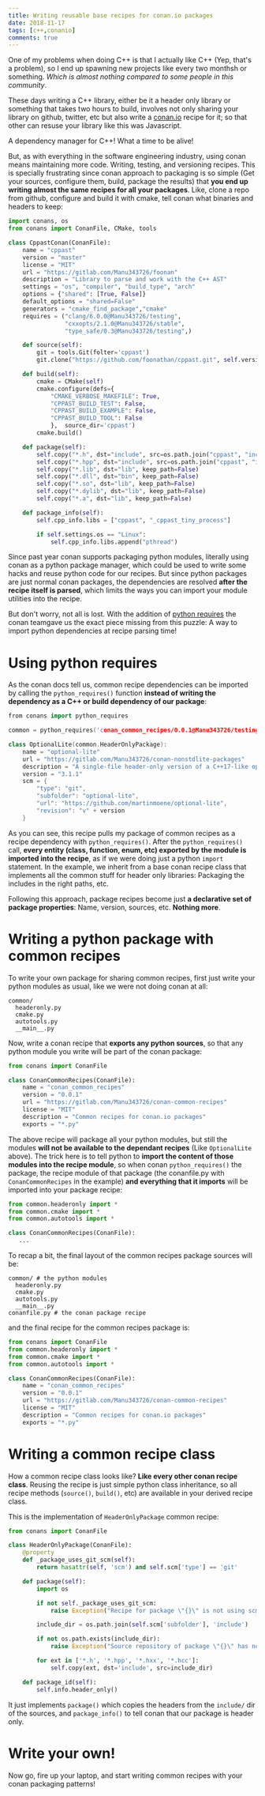 ```yaml
---
title: Writing reusable base recipes for conan.io packages
date: 2018-11-17
tags: [c++,conanio]
comments: true
---
```


One of my problems when doing C++ is that I actually like C++ (Yep, that's
a problem), so I end up spawning new projects like every two monthsh or
something. *Which is almost nothing compared to some people in this community*.

These days writing a C++ library, either be it a header only library or
something that takes two hours to build, involves not only sharing your library
on github, twitter, etc but also write a [conan.io](https://conan.io/) recipe
for it; so that other can resuse your library like this was Javascript.

A dependency manager for C++! What a time to be alive!


But, as with everything in the software engineering industry, using conan means
maintaining more code. Writing, testing, and versioning recipes. This is
specially frustrating since conan approach to packaging is so simple (Get your
sources, configure them, build, package the results) that **you end up writing
almost the same recipes for all your packages**. Like, clone a repo from github,
configure and build it with cmake, tell conan what binaries and headers to keep:

``` python
import conans, os
from conans import ConanFile, CMake, tools

class CppastConan(ConanFile):
    name = "cppast"
    version = "master"
    license = "MIT"
    url = "https://gitlab.com/Manu343726/foonan"
    description = "Library to parse and work with the C++ AST"
    settings = "os", "compiler", "build_type", "arch"
    options = {"shared": [True, False]}
    default_options = "shared=False"
    generators = "cmake_find_package","cmake"
    requires = ("clang/6.0.0@Manu343726/testing",
                "cxxopts/2.1.0@Manu343726/stable",
                "type_safe/0.3@Manu343726/testing",)

    def source(self):
        git = tools.Git(folter='cppast')
        git.clone("https://github.com/foonathan/cppast.git", self.version)

    def build(self):
        cmake = CMake(self)
        cmake.configure(defs={
            "CMAKE_VERBOSE_MAKEFILE": True,
            "CPPAST_BUILD_TEST": False,
            "CPPAST_BUILD_EXAMPLE": False,
            "CPPAST_BUILD_TOOL": False
            },  source_dir='cppast')
        cmake.build()

    def package(self):
        self.copy("*.h", dst="include", src=os.path.join("cppast", "include"))
        self.copy("*.hpp", dst="include", src=os.path.join("cppast", "include"))
        self.copy("*.lib", dst="lib", keep_path=False)
        self.copy("*.dll", dst="bin", keep_path=False)
        self.copy("*.so", dst="lib", keep_path=False)
        self.copy("*.dylib", dst="lib", keep_path=False)
        self.copy("*.a", dst="lib", keep_path=False)

    def package_info(self):
        self.cpp_info.libs = ["cppast", "_cppast_tiny_process"]

        if self.settings.os == "Linux":
            self.cpp_info.libs.append("pthread")
```

Since past year conan supports packaging python modules, literally using conan
as a python package manager, which could be used to write some hacks and reuse
python code for our recipes. But since python packages are just normal conan
packages, the dependencies are resolved **after the recipe itself is parsed**,
which limits the ways you can import your module utilities into the recipe.


But don't worry, not all is lost. With the addition of [python
requires](https://docs.conan.io/en/latest/extending/python_requires.html#python-requires)
the conan teamgave us the exact piece missing from this puzzle: A way to import
python dependencies at recipe parsing time!

# Using python requires

As the conan docs tell us, common recipe dependencies can be imported by calling
the `python_requires()` function **instead of writing the dependency as a C++ or
build dependency of our package**:

``` cpp
from conans import python_requires

common = python_requires('conan_common_recipes/0.0.1@Manu343726/testing')

class OptionalLite(common.HeaderOnlyPackage):
    name = "optional-lite"
    url = "https://gitlab.com/Manu343726/conan-nonstdlite-packages"
    description = "A single-file header-only version of a C++17-like optional, a nullable object for C++98, C++11 and later"
    version = "3.1.1"
    scm = {
        "type": "git",
        "subfolder": "optional-lite",
        "url": "https://github.com/martinmoene/optional-lite",
        "revision": "v" + version
    }
```

As you can see, this recipe pulls my package of common recipes as a recipe
dependency with `python_requires()`. After the `python_requires()` call, **every
entity (class, function, enum, etc) exported by the module is imported into the
recipe**, as if we were doing just a python `import` statement. In the example,
we inherit from a base conan recipe class that implements all the common stuff
for header only libraries: Packaging the includes in the right paths, etc.

Following this approach, package recipes become just **a declarative set of
package properties**: Name, version, sources, etc. **Nothing more**.

# Writing a python package with common recipes

To write your own package for sharing common recipes, first just write your
python modules as usual, like we were not doing conan at all:

```
common/
  headeronly.py
  cmake.py
  autotools.py
  __main__.py
```

Now, write a conan recipe that **exports any python sources**, so that any
python module you write will be part of the conan package:

``` python
from conans import ConanFile

class ConanCommonRecipes(ConanFile):
    name = "conan_common_recipes"
    version = "0.0.1"
    url = "https://gitlab.com/Manu343726/conan-common-recipes"
    license = "MIT"
    description = "Common recipes for conan.io packages"
    exports = "*.py"
```

The above recipe will package all your python modules, but still the modules
**will not be available to the dependant recipes** (Like `OptionalLite` above).
The trick here is to tell python to **import the content of those modules into
the recipe module**, so when conan `python_requires()` the package, the recipe
module of that package (the conanfile.py with `ConanCommonRecipes` in the
example) **and everything that it imports** will be imported into
your package recipe:

``` python
from common.headeronly import *
from common.cmake import *
from common.autotools import *

class ConanCommonRecipes(ConanFile):
   ...
```

To recap a bit, the final layout of the common recipes package sources will be:

```
common/ # the python modules
  headeronly.py
  cmake.py
  autotools.py
  __main__.py
conanfile.py # the conan package recipe
```

and the final recipe for the common recipes package is:

``` python
from conans import ConanFile
from common.headeronly import *
from common.cmake import *
from common.autotools import *

class ConanCommonRecipes(ConanFile):
    name = "conan_common_recipes"
    version = "0.0.1"
    url = "https://gitlab.com/Manu343726/conan-common-recipes"
    license = "MIT"
    description = "Common recipes for conan.io packages"
    exports = "*.py"
```

# Writing a common recipe class

How a common recipe class looks like? **Like every other conan recipe class**.
Reusing the recipe is just simple python class inheritance, so all recipe
methods (`source()`, `build()`, etc) are available in your derived recipe class.

This is the implementation of `HeaderOnlyPackage` common recipe:

``` python
from conans import ConanFile

class HeaderOnlyPackage(ConanFile):
    @property
    def _package_uses_git_scm(self):
        return hasattr(self, 'scm') and self.scm['type'] == 'git'

    def package(self):
        import os

        if not self._package_uses_git_scm:
            raise Exception("Recipe for package \"{}\" is not using scm with type git for its sources".format(self.name))

        include_dir = os.path.join(self.scm['subfolder'], 'include')

        if not os.path.exists(include_dir):
            raise Exception("Source repository of package \"{}\" has no include/ directory. Expected: {}".format(self.name, include_dir))

        for ext in ['*.h', '*.hpp', '*.hxx', '*.hcc']:
            self.copy(ext, dst='include', src=include_dir)

    def package_id(self):
        self.info.header_only()
```

It just implements `package()` which copies the headers from the `include/` dir
of the sources, and `package_info()` to tell conan that our package is header
only.

# Write your own!

Now go, fire up your laptop, and start writing common recipes with your conan
packaging patterns!

